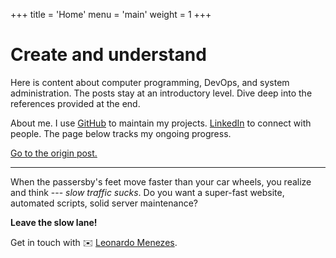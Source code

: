 +++
title = 'Home'
menu = 'main'
weight = 1
+++

# Create and understand

Here is content about computer programming, DevOps, and system administration. The posts stay at an introductory level. Dive deep into the references provided at the end.

About me. I use [GitHub](https://github.com/limaleomenezes) to maintain my projects. [LinkedIn](https://www.linkedin.com/in/limaleomenezes/) to connect with people. The page below tracks my ongoing progress.

[Go to the origin post.](/blog/origin)

---

When the passersby's feet move faster than your car wheels, you realize and think --- *slow traffic sucks*. Do you want a super-fast website, automated scripts, solid server maintenance?

**Leave the slow lane!**

Get in touch with ✉️ [Leonardo
Menezes](mailto:limaleomenezes@gmail.com).
